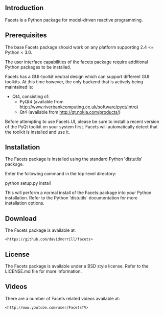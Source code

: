 Introduction
------------

Facets is a Python package for model-driven reactive programming.

Prerequisites
-------------

The base Facets package should work on any platform supporting
2.4 <= Python < 3.0.

The user interface capabilities of the facets package require additional
Python packages to be installed.

Facets has a GUI-toolkit neutral design which can support different GUI
toolkits. At this time however, the only backend that is actively being
maintained is:

  - Qt4, consisting of:
    - PyQt4 (available from
             http://www.riverbankcomputing.co.uk/software/pyqt/intro)
    - Qt4 (available from http://qt.nokia.com/products/)

Before attempting to use Facets UI, please be sure to install a recent version
of the PyQt toolkit on your system first. Facets will automatically detect that
the toolkit is installed and use it.

Installation
------------

The Facets package is installed using the standard Python 'distutils' package.

Enter the following command in the top-level directory:

   python setup.py install

This will perform a normal install of the Facets package into your Python
installation. Refer to the Python 'distutils' documentation for more
installation options.

Download
--------

The Facets package is available at:

    <https://github.com/davidmorrill/facets>

License
-------

The Facets package is available under a BSD style license. Refer to the
LICENSE.md file for more information.

Videos
------

There are a number of Facets related videos available at:

    <http://www.youtube.com/user/FacetsTV>
